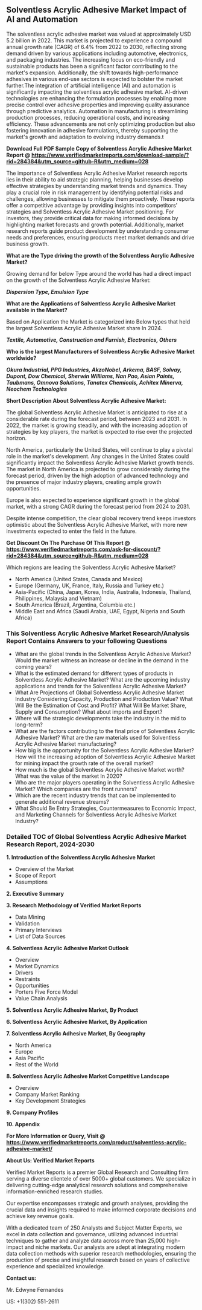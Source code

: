 <h2>Solventless Acrylic Adhesive Market Impact of AI and Automation</h2>The solventless acrylic adhesive market was valued at approximately USD 5.2 billion in 2022. This market is projected to experience a compound annual growth rate (CAGR) of 6.4% from 2022 to 2030, reflecting strong demand driven by various applications including automotive, electronics, and packaging industries. The increasing focus on eco-friendly and sustainable products has been a significant factor contributing to the market's expansion. Additionally, the shift towards high-performance adhesives in various end-use sectors is expected to bolster the market further.The integration of artificial intelligence (AI) and automation is significantly impacting the solventless acrylic adhesive market. AI-driven technologies are enhancing the formulation processes by enabling more precise control over adhesive properties and improving quality assurance through predictive analytics. Automation in manufacturing is streamlining production processes, reducing operational costs, and increasing efficiency. These advancements are not only optimizing production but also fostering innovation in adhesive formulations, thereby supporting the market's growth and adaptation to evolving industry demands.t</p><p id="" class=""><strong>Download Full PDF Sample Copy of Solventless Acrylic Adhesive Market Report @ <a href="https://www.verifiedmarketreports.com/download-sample/?rid=284384&utm_source=github-R&utm_medium=028" target="_blank">https://www.verifiedmarketreports.com/download-sample/?rid=284384&utm_source=github-R&utm_medium=028</a></strong></p><p>The importance of&nbsp;Solventless Acrylic Adhesive Market research reports lies in their ability to aid strategic planning, helping businesses develop effective strategies by understanding market trends and dynamics. They play a crucial role in risk management by identifying potential risks and challenges, allowing businesses to mitigate them proactively. These reports offer a competitive advantage by providing insights into competitors' strategies and Solventless Acrylic Adhesive Market positioning. For investors, they provide critical data for making informed decisions by highlighting market forecasts and growth potential. Additionally, market research reports guide product development by understanding consumer needs and preferences, ensuring products meet market demands and drive business growth.</p><p><strong>What are the&nbsp;Type driving the growth of the Solventless Acrylic Adhesive Market?</strong></p><p id="" class="">Growing demand for below Type around the world has had a direct impact on the growth of the Solventless Acrylic Adhesive Market:</p><em><strong>Dispersion Type, Emulsion Type</strong></em></p><strong>What are the&nbsp;Applications&nbsp;of Solventless Acrylic Adhesive Market available in the Market?</strong></p><p id="" class="">Based on Application the Market is categorized into Below types that held the largest Solventless Acrylic Adhesive Market share In 2024.</p><em><strong>Textile, Automotive, Construction and Furnish, Electronics, Others</strong></em></p><strong>Who is the largest Manufacturers of Solventless Acrylic Adhesive Market worldwide?</strong></p><p><em><strong>Okura Industrial, PPG Industries, AkzoNobel, Arkema, BASF, Solvay, Dupont, Dow Chemical, Sherwin Williams, Nan Pao, Asian Paints, Taubmans, Omnova Solutions, Tanatex Chemicals, Achitex Minerva, Neochem Technologies</strong></em></p><p id="" class=""><strong>Short Description About Solventless Acrylic Adhesive Market:</strong></p><p>The global Solventless Acrylic Adhesive Market is anticipated to rise at a considerable rate during the forecast period, between 2023 and 2031. In 2022, the market is growing steadily, and with the increasing adoption of strategies by key players, the market is expected to rise over the projected horizon.</p><p>North America, particularly the United States, will continue to play a pivotal role in the market's development. Any changes in the United States could significantly impact the Solventless Acrylic Adhesive Market growth trends. The market in North America is projected to grow considerably during the forecast period, driven by the high adoption of advanced technology and the presence of major industry players, creating ample growth opportunities.</p><p>Europe is also expected to experience significant growth in the global market, with a strong CAGR during the forecast period from 2024 to 2031.</p><p>Despite intense competition, the clear global recovery trend keeps investors optimistic about the Solventless Acrylic Adhesive Market, with more new investments expected to enter the field in the future.</p><p id="" class=""><strong>Get Discount On The Purchase Of This Report @ <a href="https://www.verifiedmarketreports.com/ask-for-discount/?rid=284384&utm_source=github-R&utm_medium=028" target="_blank">https://www.verifiedmarketreports.com/ask-for-discount/?rid=284384&utm_source=github-R&utm_medium=028</a></strong></p>Which regions are leading the Solventless Acrylic Adhesive Market?</p><ul><li>North America (United States, Canada and Mexico)</li><li>Europe (Germany, UK, France, Italy, Russia and Turkey etc.)</li><li>Asia-Pacific (China, Japan, Korea, India, Australia, Indonesia, Thailand, Philippines, Malaysia and Vietnam)</li><li>South America (Brazil, Argentina, Columbia etc.)</li><li>Middle East and Africa (Saudi Arabia, UAE, Egypt, Nigeria and South Africa)</li></ul><h3 id="" class="">This Solventless Acrylic Adhesive Market Research/Analysis Report Contains Answers to your following Questions</h3><ul><li>What are the global trends in the Solventless Acrylic Adhesive Market? Would the market witness an increase or decline in the demand in the coming years?</li><li>What is the estimated demand for different types of products in Solventless Acrylic Adhesive Market? What are the upcoming industry applications and trends for the Solventless Acrylic Adhesive Market?</li><li>What Are Projections of Global Solventless Acrylic Adhesive Market Industry Considering Capacity, Production and Production Value? What Will Be the Estimation of Cost and Profit? What Will Be Market Share, Supply and Consumption? What about imports and Export?</li><li>Where will the strategic developments take the industry in the mid to long-term?</li><li>What are the factors contributing to the final price of Solventless Acrylic Adhesive Market? What are the raw materials used for Solventless Acrylic Adhesive Market manufacturing?</li><li>How big is the opportunity for the Solventless Acrylic Adhesive Market? How will the increasing adoption of Solventless Acrylic Adhesive Market for mining impact the growth rate of the overall market?</li><li>How much is the global Solventless Acrylic Adhesive Market worth? What was the value of the market In 2020?</li><li>Who are the major players operating in the Solventless Acrylic Adhesive Market? Which companies are the front runners?</li><li>Which are the recent industry trends that can be implemented to generate additional revenue streams?</li><li>What Should Be Entry Strategies, Countermeasures to Economic Impact, and Marketing Channels for Solventless Acrylic Adhesive Market Industry?</li></ul><h3 id="" class="">Detailed TOC of Global Solventless Acrylic Adhesive Market Research Report, 2024-2030</h3><p id="" class=""><strong>1. Introduction of the Solventless Acrylic Adhesive Market</strong></p><ul><li>Overview of the Market</li><li>Scope of Report</li><li>Assumptions</li></ul><p id="" class=""><strong>2. Executive Summary</strong></p><p id="" class=""><strong>3. Research Methodology of Verified Market Reports</strong></p><ul><li>Data Mining</li><li>Validation</li><li>Primary Interviews</li><li>List of Data Sources</li></ul><p id="" class=""><strong>4. Solventless Acrylic Adhesive Market Outlook</strong></p><ul><li>Overview</li><li>Market Dynamics</li><li>Drivers</li><li>Restraints</li><li>Opportunities</li><li>Porters Five Force Model</li><li>Value Chain Analysis</li></ul><p id="" class=""><strong>5. Solventless Acrylic Adhesive Market, By Product</strong></p><p id="" class=""><strong>6. Solventless Acrylic Adhesive Market, By Application</strong></p><p id="" class=""><strong>7. Solventless Acrylic Adhesive Market, By Geography</strong></p><ul><li>North America</li><li>Europe</li><li>Asia Pacific</li><li>Rest of the World</li></ul><p id="" class=""><strong>8. Solventless Acrylic Adhesive Market Competitive Landscape</strong></p><ul><li>Overview</li><li>Company Market Ranking</li><li>Key Development Strategies</li></ul><p id="" class=""><strong>9. Company Profiles</strong></p><p id="" class=""><strong>10. Appendix</strong></p><p id="" class=""><strong>For More Information or Query, Visit @ <a href="https://www.verifiedmarketreports.com/product/solventless-acrylic-adhesive-market/" target="_blank">https://www.verifiedmarketreports.com/product/solventless-acrylic-adhesive-market/</a></strong></p><p id="" class=""><strong>About Us: Verified Market Reports</strong></p><p id="" class="">Verified Market Reports is a premier Global Research and Consulting firm serving a diverse clientele of over 5000+ global customers. We specialize in delivering cutting-edge analytical research solutions and comprehensive information-enriched research studies.</p><p id="" class="">Our expertise encompasses strategic and growth analyses, providing the crucial data and insights required to make informed corporate decisions and achieve key revenue goals.</p><p id="" class="">With a dedicated team of 250 Analysts and Subject Matter Experts, we excel in data collection and governance, utilizing advanced industrial techniques to gather and analyze data across more than 25,000 high-impact and niche markets. Our analysts are adept at integrating modern data collection methods with superior research methodologies, ensuring the production of precise and insightful research based on years of collective experience and specialized knowledge.</p><p id="" class=""><strong>Contact us:</strong></p><p id="" class="">Mr. Edwyne Fernandes</p><p id="" class="">US: +1(302) 551-2611</p>